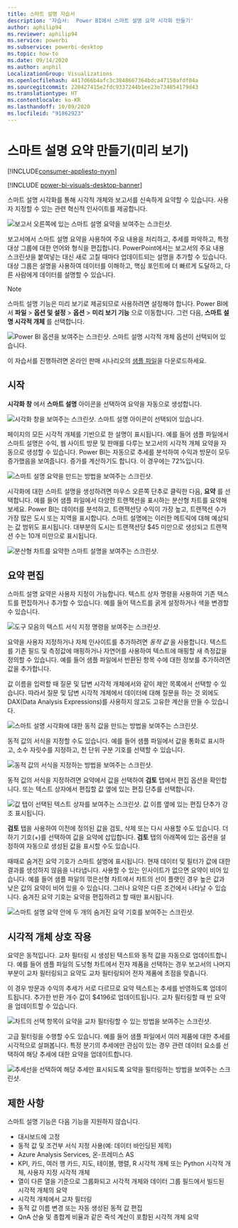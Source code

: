 ```yaml
---
title: 스마트 설명 자습서
description: '자습서:  Power BI에서 스마트 설명 요약 시각화 만들기'
author: aphilip94
ms.reviewer: aphilip94
ms.service: powerbi
ms.subservice: powerbi-desktop
ms.topic: how-to
ms.date: 09/14/2020
ms.author: anphil
LocalizationGroup: Visualizations
ms.openlocfilehash: 4417d66b4afc3c3848667364bdca47150afdf04a
ms.sourcegitcommit: 220427415e2fdc9337244b1ee23e734854179d43
ms.translationtype: HT
ms.contentlocale: ko-KR
ms.lasthandoff: 10/09/2020
ms.locfileid: "91862923"
---
```

# <a name="create-smart-narrative-summaries-preview"></a>스마트 설명 요약 만들기(미리 보기)

[!INCLUDE[consumer-appliesto-nyyn](../includes/consumer-appliesto-nyyn.md)]    

[!INCLUDE [power-bi-visuals-desktop-banner](../includes/power-bi-visuals-desktop-banner.md)]

스마트 설명 시각화를 통해 시각적 개체와 보고서를 신속하게 요약할 수 있습니다. 사용자 지정할 수 있는 관련 혁신적 인사이트를 제공합니다.

![보고서 오른쪽에 있는 스마트 설명 요약을 보여주는 스크린샷.](media/power-bi-visualization-smart-narratives/1.png)

보고서에서 스마트 설명 요약을 사용하여 주요 내용을 처리하고, 추세를 파악하고, 특정 대상 그룹에 대한 언어와 형식을 편집합니다. PowerPoint에서는 보고서의 주요 내용 스크린샷을 붙여넣는 대신 새로 고칠 때마다 업데이트되는 설명을 추가할 수 있습니다. 대상 그룹은 설명을 사용하여 데이터를 이해하고, 핵심 포인트에 더 빠르게 도달하고, 다른 사람에게 데이터를 설명할 수 있습니다.

>[!NOTE]
> 스마트 설명 기능은 미리 보기로 제공되므로 사용하려면 설정해야 합니다. Power BI에서 **파일** > **옵션 및 설정** > **옵션** > **미리 보기 기능** 으로 이동합니다. 그런 다음, **스마트 설명 시각적 개체** 를 선택합니다.
>
>![Power BI 옵션을 보여주는 스크린샷. 스마트 설명 시각적 개체 옵션이 선택되어 있습니다.](media/power-bi-visualization-smart-narratives/2.png)

이 자습서를 진행하려면 온라인 판매 시나리오의 [샘플 파일](https://github.com/microsoft/powerbi-desktop-samples/blob/master/Monthly%20Desktop%20Blog%20Samples/2020/2020SU09%20Blog%20Demo%20-%20September.pbix)을 다운로드하세요.

## <a name="get-started"></a>시작 

**시각화 창** 에서 **스마트 설명** 아이콘을 선택하여 요약을 자동으로 생성합니다.

![시각화 창을 보여주는 스크린샷. 스마트 설명 아이콘이 선택되어 있습니다.](media/power-bi-visualization-smart-narratives/3.png)

페이지의 모든 시각적 개체를 기반으로 한 설명이 표시됩니다. 예를 들어 샘플 파일에서 스마트 설명은 수익, 웹 사이트 방문 및 판매를 다루는 보고서의 시각적 개체 요약을 자동으로 생성할 수 있습니다. Power BI는 자동으로 추세를 분석하여 수익과 방문이 모두 증가했음을 보여줍니다. 증가를 계산하기도 합니다. 이 경우에는 72%입니다.
 
![스마트 설명 요약을 만드는 방법을 보여주는 스크린샷.](media/power-bi-visualization-smart-narratives/4.gif)
 
시각화에 대한 스마트 설명을 생성하려면 마우스 오른쪽 단추로 클릭한 다음, **요약** 를 선택합니다. 예를 들어 샘플 파일에서 다양한 트랜잭션을 표시하는 분산형 차트를 요약해 보세요. Power BI는 데이터를 분석하고, 트랜잭션당 수익이 가장 높고, 트랜잭션 수가 가장 많은 도시 또는 지역을 표시합니다. 스마트 설명에는 이러한 메트릭에 대해 예상되는 값 범위도 표시됩니다. 대부분의 도시는 트랜잭션당 $45 미만으로 생성되고 트랜잭션 수는 10개 미만으로 표시됩니다.
 
  
![분산형 차트를 요약한 스마트 설명을 보여주는 스크린샷.](media/power-bi-visualization-smart-narratives/5.gif)
 
## <a name="edit-the-summary"></a>요약 편집
 
스마트 설명 요약은 사용자 지정이 가능합니다. 텍스트 상자 명령을 사용하여 기존 텍스트를 편집하거나 추가할 수 있습니다. 예를 들어 텍스트를 굵게 설정하거나 색을 변경할 수 있습니다.
 
![도구 모음의 텍스트 서식 지정 명령을 보여주는 스크린샷.](media/power-bi-visualization-smart-narratives/6.png)
  
요약을 사용자 지정하거나 자체 인사이트를 추가하려면 *동적 값* 을 사용합니다. 텍스트를 기존 필드 및 측정값에 매핑하거나 자연어를 사용하여 텍스트에 매핑할 새 측정값을 정의할 수 있습니다. 예를 들어 샘플 파일에서 반환된 항목 수에 대한 정보를 추가하려면 값을 추가합니다. 

값 이름을 입력할 때 질문 및 답변 시각적 개체에서와 같이 제안 목록에서 선택할 수 있습니다. 따라서 질문 및 답변 시각적 개체에서 데이터에 대해 질문을 하는 것 외에도 DAX(Data Analysis Expressions)를 사용하지 않고도 고유한 계산을 만들 수 있습니다. 
  
![스마트 설명 시각화에 대한 동적 값을 만드는 방법을 보여주는 스크린샷.](media/power-bi-visualization-smart-narratives/7.gif)
  
동적 값의 서식을 지정할 수도 있습니다. 예를 들어 샘플 파일에서 값을 통화로 표시하고, 소수 자릿수를 지정하고, 천 단위 구분 기호를 선택할 수 있습니다. 
   
![동적 값의 서식을 지정하는 방법을 보여주는 스크린샷.](media/power-bi-visualization-smart-narratives/8.gif)
   
동적 값의 서식을 지정하려면 요약에서 값을 선택하여 **검토** 탭에서 편집 옵션을 확인합니다. 또는 텍스트 상자에서 편집할 값 옆에 있는 편집 단추를 선택합니다. 
   
![값 탭이 선택된 텍스트 상자를 보여주는 스크린샷. 값 이름 옆에 있는 편집 단추가 강조 표시됩니다.](media/power-bi-visualization-smart-narratives/9.png)
   
**검토** 탭을 사용하여 이전에 정의된 값을 검토, 삭제 또는 다시 사용할 수도 있습니다. 더하기 기호(+)를 선택하여 값을 요약에 삽입합니다. **검토** 탭의 아래쪽에 있는 옵션을 설정하여 자동으로 생성된 값을 표시할 수도 있습니다.

때때로 숨겨진 요약 기호가 스마트 설명에 표시됩니다. 현재 데이터 및 필터가 값에 대한 결과를 생성하지 않음을 나타냅니다. 사용할 수 있는 인사이트가 없으면 요약이 비어 있습니다. 예를 들어 샘플 파일의 꺾은선형 차트에서 차트의 선이 플랫인 경우 높은 값과 낮은 값의 요약이 비어 있을 수 있습니다. 그러나 요약은 다른 조건에서 나타날 수 있습니다. 숨겨진 요약 기호는 요약을 편집하려고 할 때만 표시됩니다.


![스마트 설명 요약 안에 두 개의 숨겨진 요약 기호를 보여주는 스크린샷.](media/power-bi-visualization-smart-narratives/10.png)
   
## <a name="visual-interactions"></a>시각적 개체 상호 작용
요약은 동적입니다. 교차 필터링 시 생성된 텍스트와 동적 값을 자동으로 업데이트합니다. 예를 들어 샘플 파일의 도넛형 차트에서 전자 제품을 선택하는 경우 보고서의 나머지 부분이 교차 필터링되고 요약도 교차 필터링되어 전자 제품에 초점을 맞춥니다.  

이 경우 방문과 수익의 추세가 서로 다르므로 요약 텍스트는 추세를 반영하도록 업데이트됩니다. 추가한 반환 개수 값이 $4196로 업데이트됩니다. 교차 필터링할 때 빈 요약을 업데이트할 수 있습니다.
   
![차트의 선택 항목이 요약을 교차 필터링할 수 있는 방법을 보여주는 스크린샷.](media/power-bi-visualization-smart-narratives/11.gif)
   
고급 필터링을 수행할 수도 있습니다. 예를 들어 샘플 파일에서 여러 제품에 대한 추세를 시각적으로 살펴봅니다. 특정 분기의 추세에만 관심이 있는 경우 관련 데이터 요소를 선택하여 해당 추세에 대한 요약을 업데이트합니다.
   
![추세선을 선택하여 해당 추세만 표시되도록 요약을 필터링하는 방법을 보여주는 스크린샷.](media/power-bi-visualization-smart-narratives/12.gif)
   
## <a name="limitations"></a>제한 사항

스마트 설명 기능은 다음 기능을 지원하지 않습니다.
- 대시보드에 고정 
- 동적 값 및 조건부 서식 지정 사용(예: 데이터 바인딩된 제목)
- Azure Analysis Services, 온-프레미스 AS
- KPI, 카드, 여러 행 카드, 지도, 테이블, 행렬, R 시각적 개체 또는 Python 시각적 개체, 사용자 지정 시각적 개체 
- 열이 다른 열을 기준으로 그룹화되고 시각적 개체와 데이터 그룹 필드에서 빌드된 시각적 개체의 요약 
- 시각적 개체에서 교차 필터링
- 동적 값 이름 변경 또는 자동 생성된 동적 값 편집
- QnA 산술 및 총합계 비율과 같은 즉석 계산이 포함된 시각적 개체 요약 
   

